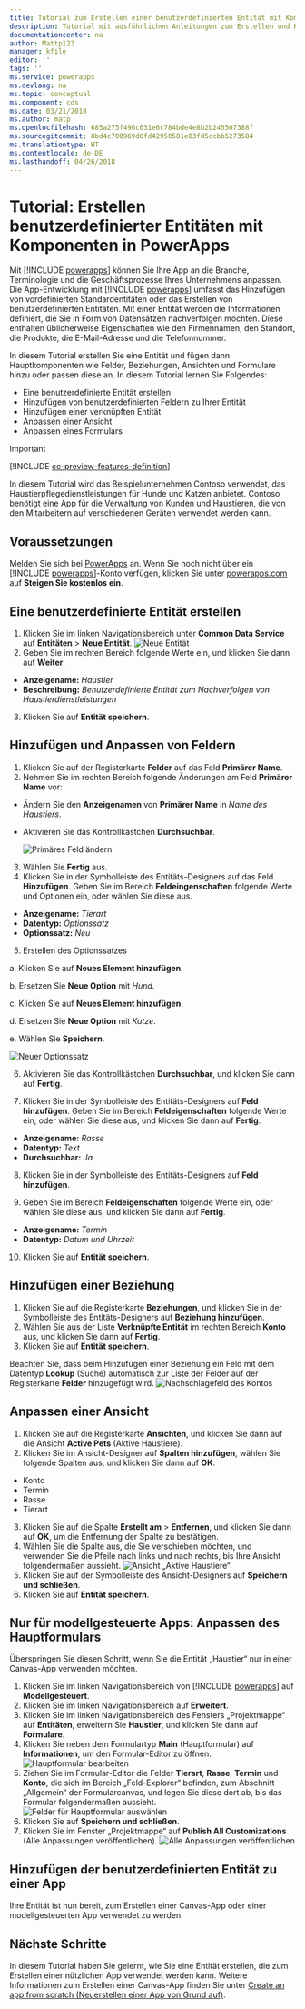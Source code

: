 ```yaml
---
title: Tutorial zum Erstellen einer benutzerdefinierten Entität mit Komponenten mit PowerApps | Microsoft-Dokumentation
description: Tutorial mit ausführlichen Anleitungen zum Erstellen und Konfigurieren einer Entität zur Verwendung mit einer PowerApps-App
documentationcenter: na
author: Mattp123
manager: kfile
editor: ''
tags: ''
ms.service: powerapps
ms.devlang: na
ms.topic: conceptual
ms.component: cds
ms.date: 03/21/2018
ms.author: matp
ms.openlocfilehash: 685a275f496c631e6c784bde4e8b2b245507388f
ms.sourcegitcommit: 8bd4c700969d0fd42950581e03fd5ccbb5273584
ms.translationtype: HT
ms.contentlocale: de-DE
ms.lasthandoff: 04/26/2018
---
```

# <a name="tutorial-create-a-custom-entity-that-has-components-in-powerapps"></a>Tutorial: Erstellen benutzerdefinierter Entitäten mit Komponenten in PowerApps

Mit [!INCLUDE [powerapps](../../includes/powerapps.md)] können Sie Ihre App an die Branche, Terminologie und die Geschäftsprozesse Ihres Unternehmens anpassen. Die App-Entwicklung mit [!INCLUDE [powerapps](../../includes/powerapps.md)] umfasst das Hinzufügen von vordefinierten Standardentitäten oder das Erstellen von benutzerdefinierten Entitäten. Mit einer Entität werden die Informationen definiert, die Sie in Form von Datensätzen nachverfolgen möchten. Diese enthalten üblicherweise Eigenschaften wie den Firmennamen, den Standort, die Produkte, die E-Mail-Adresse und die Telefonnummer. 

In diesem Tutorial erstellen Sie eine Entität und fügen dann Hauptkomponenten wie Felder, Beziehungen, Ansichten und Formulare hinzu oder passen diese an. In diesem Tutorial lernen Sie Folgendes:

- Eine benutzerdefinierte Entität erstellen
- Hinzufügen von benutzerdefinierten Feldern zu Ihrer Entität
- Hinzufügen einer verknüpften Entität
- Anpassen einer Ansicht 
- Anpassen eines Formulars

> [!IMPORTANT]
> [!INCLUDE [cc-preview-features-definition](../../includes/cc-preview-features-definition.md)]

In diesem Tutorial wird das Beispielunternehmen Contoso verwendet, das Haustierpflegedienstleistungen für Hunde und Katzen anbietet. Contoso benötigt eine App für die Verwaltung von Kunden und Haustieren, die von den Mitarbeitern auf verschiedenen Geräten verwendet werden kann.

## <a name="prerequisites"></a>Voraussetzungen

Melden Sie sich bei [PowerApps](https://powerapps.microsoft.com/) an. Wenn Sie noch nicht über ein [!INCLUDE [powerapps](../../includes/powerapps.md)]-Konto verfügen, klicken Sie unter [powerapps.com](https://web.powerapps.com) auf **Steigen Sie kostenlos ein**.

## <a name="create-a-custom-entity"></a>Eine benutzerdefinierte Entität erstellen

1. Klicken Sie im linken Navigationsbereich unter **Common Data Service** auf **Entitäten** > **Neue Entität**.
    ![Neue Entität](media/create-custom-entity/create-new-entity.png)
2. Geben Sie im rechten Bereich folgende Werte ein, und klicken Sie dann auf **Weiter**.
  - **Anzeigename:** *Haustier* 
  - **Beschreibung:** *Benutzerdefinierte Entität zum Nachverfolgen von Haustierdienstleistungen*
3. Klicken Sie auf **Entität speichern**.

## <a name="add-and-customize-fields"></a>Hinzufügen und Anpassen von Feldern

1. Klicken Sie auf der Registerkarte **Felder** auf das Feld **Primärer Name**.
2. Nehmen Sie im rechten Bereich folgende Änderungen am Feld **Primärer Name** vor: 
  - Ändern Sie den **Anzeigenamen** von **Primärer Name** in *Name des Haustiers*.
  - Aktivieren Sie das Kontrollkästchen **Durchsuchbar**.

    ![Primäres Feld ändern](media/create-custom-entity/primary-field.png)
3. Wählen Sie **Fertig** aus.
4. Klicken Sie in der Symbolleiste des Entitäts-Designers auf das Feld **Hinzufügen**. Geben Sie im Bereich **Feldeingenschaften** folgende Werte und Optionen ein, oder wählen Sie diese aus.
  - **Anzeigename:** *Tierart*
  - **Datentyp:** *Optionssatz*
  - **Optionssatz:** *Neu*
5. Erstellen des Optionssatzes

  a. Klicken Sie auf **Neues Element hinzufügen**. 
  
  b. Ersetzen Sie **Neue Option** mit *Hund*. 
   
  c. Klicken Sie auf **Neues Element hinzufügen**. 
    
  d.  Ersetzen Sie **Neue Option** mit *Katze*. 
    
  e. Wählen Sie **Speichern**. 

  ![Neuer Optionssatz](media/create-custom-entity/optionset-add-items.png)

6. Aktivieren Sie das Kontrollkästchen **Durchsuchbar**, und klicken Sie dann auf **Fertig**.

7. Klicken Sie in der Symbolleiste des Entitäts-Designers auf **Feld hinzufügen**. Geben Sie im Bereich **Feldeigenschaften** folgende Werte ein, oder wählen Sie diese aus, und klicken Sie dann auf **Fertig**.
  - **Anzeigename:** *Rasse*
  - **Datentyp:** *Text*
  - **Durchsuchbar:** *Ja*

8. Klicken Sie in der Symbolleiste des Entitäts-Designers auf **Feld hinzufügen**. 

9. Geben Sie im Bereich **Feldeigenschaften** folgende Werte ein, oder wählen Sie diese aus, und klicken Sie dann auf **Fertig**. 
  - **Anzeigename:** *Termin*
  - **Datentyp:** *Datum und Uhrzeit*

10. Klicken Sie auf **Entität speichern**.

## <a name="add-a-relationship"></a>Hinzufügen einer Beziehung

1. Klicken Sie auf die Registerkarte **Beziehungen**, und klicken Sie in der Symbolleiste des Entitäts-Designers auf **Beziehung hinzufügen**. 
2. Wählen Sie aus der Liste **Verknüpfte Entität** im rechten Bereich **Konto** aus, und klicken Sie dann auf **Fertig**.
3. Klicken Sie auf **Entität speichern**.

Beachten Sie, dass beim Hinzufügen einer Beziehung ein Feld mit dem Datentyp **Lookup** (Suche) automatisch zur Liste der Felder auf der Registerkarte **Felder** hinzugefügt wird. ![Nachschlagefeld des Kontos](media/create-custom-entity/account-lookup-field.png)

## <a name="customize-a-view"></a>Anpassen einer Ansicht

1. Klicken Sie auf die Registerkarte **Ansichten**, und klicken Sie dann auf die Ansicht **Active Pets** (Aktive Haustiere).
2. Klicken Sie im Ansicht-Designer auf **Spalten hinzufügen**, wählen Sie folgende Spalten aus, und klicken Sie dann auf **OK**.
  - Konto
  - Termin 
  - Rasse 
  - Tierart
3. Klicken Sie auf die Spalte **Erstellt am** > **Entfernen**, und klicken Sie dann auf **OK**, um die Entfernung der Spalte zu bestätigen.
4. Wählen Sie die Spalte aus, die Sie verschieben möchten, und verwenden Sie die Pfeile nach links und nach rechts, bis Ihre Ansicht folgendermaßen aussieht.
    ![Ansicht „Aktive Haustiere“](media/create-custom-entity/active-pets-view.png)
5. Klicken Sie auf der Symbolleiste des Ansicht-Designers auf **Speichern und schließen**.  
6. Klicken Sie auf **Entität speichern**.

## <a name="model-driven-apps-only-customize-the-main-form"></a>Nur für modellgesteuerte Apps: Anpassen des Hauptformulars

Überspringen Sie diesen Schritt, wenn Sie die Entität „Haustier“ nur in einer Canvas-App verwenden möchten. 

1. Klicken Sie im linken Navigationsbereich von [!INCLUDE [powerapps](../../includes/powerapps.md)] auf **Modellgesteuert**.
2. Klicken Sie im linken Navigationsbereich auf **Erweitert**.
3. Klicken Sie im linken Navigationsbereich des Fensters „Projektmappe“ auf **Entitäten**, erweitern Sie **Haustier**, und klicken Sie dann auf **Formulare**.
4. Klicken Sie neben dem Formulartyp **Main** (Hauptformular) auf **Informationen**, um den Formular-Editor zu öffnen.
    ![Hauptformular bearbeiten](media/create-custom-entity/main-form-edit.png)
5. Ziehen Sie im Formular-Editor die Felder **Tierart**, **Rasse**, **Termin** und **Konto**, die sich im Bereich „Feld-Explorer“ befinden, zum Abschnitt „Allgemein“ der Formularcanvas, und legen Sie diese dort ab, bis das Formular folgendermaßen aussieht.
    ![Felder für Hauptformular auswählen](media/create-custom-entity/main-form-edit2.png) 
6. Klicken Sie auf **Speichern und schließen**.
7. Klicken Sie im Fenster „Projektmappe“ auf **Publish All Customizations** (Alle Anpassungen veröffentlichen).
    ![Alle Anpassungen veröffentlichen](media/create-custom-entity/publish-all-customizations.png)

## <a name="add-the-custom-entity-to-an-app"></a>Hinzufügen der benutzerdefinierten Entität zu einer App

Ihre Entität ist nun bereit, zum Erstellen einer Canvas-App oder einer modellgesteuerten App verwendet zu werden. 

## <a name="next-steps"></a>Nächste Schritte

In diesem Tutorial haben Sie gelernt, wie Sie eine Entität erstellen, die zum Erstellen einer nützlichen App verwendet werden kann. Weitere Informationen zum Erstellen einer Canvas-App finden Sie unter [Create an app from scratch (Neuerstellen einer App von Grund auf)](../canvas-apps/get-started-create-from-blank.md).
